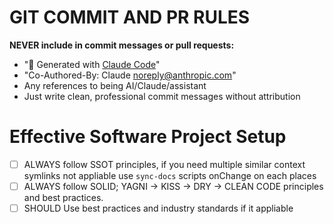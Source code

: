 # GIT COMMIT AND PR RULES
**NEVER include in commit messages or pull requests:**
- "🤖 Generated with [Claude Code](https://claude.ai/code)"
- "Co-Authored-By: Claude <noreply@anthropic.com>"
- Any references to being AI/Claude/assistant
- Just write clean, professional commit messages without attribution

# Effective Software Project Setup
- [ ] ALWAYS follow SSOT principles, if you need multiple similar context symlinks not appliable use `sync-docs` scripts onChange on each places
- [ ] ALWAYS follow SOLID; YAGNI -> KISS -> DRY -> CLEAN CODE principles and best practices.
- [ ] SHOULD Use best practices and industry standards if it appliable